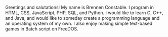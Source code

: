 Greetings and salutations! My name is Brennen Constable. I program in HTML, CSS, JavaScript, PHP, SQL, and Python. I would like to learn C, C++, and Java, and would like to someday create a programming language and an operating system of my own. I also enjoy making simple text-based games in Batch script on FreeDOS.

<!---
DrKilobyte/DrKilobyte is a ✨ special ✨ repository because its `README.md` (this file) appears on your GitHub profile.
You can click the Preview link to take a look at your changes.
--->
